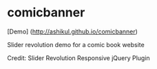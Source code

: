 # comicbanner

[Demo] (http://ashikul.github.io/comicbanner)

Slider revolution demo for a comic book website

Credit: Slider Revolution Responsive jQuery Plugin
